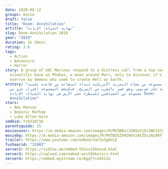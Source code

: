 ```yaml
---
date: 2020-08-12
groups: movie
draft: false
title: "Doom: Annihilation"
artitle: "نهاية الحياة: الإبادة"
slug: Doom Annihilation 2019
year: "2019"
duration: 1h 36min
rating: 3.6
tags:
  - Action
  - Adventure
  - Horror
story: A group of UAC Marines respond to a distress call from a top secret
  scientific base on Phobos, a moon around Mars, only to discover it's been
  overrun by demons who seek to create Hell on Earth.
arstory: "تستجيب مجموعة من مشاة البحرية الأمريكية لنداء استغاثة من قاعدة علمية
  سرية للغاية على فوبوس، وهو قمر بالقرب من المريخ، فتكتشف المجموعة اقتراب غزو من
  مجموعة من الشياطين للسيطرة على الأرض في نهاية الحياة: الإبادة Doom:
  Annihilation"
stars:
  - Amy Manson
  - Dominic Mafham
  - Luke Allen-Gale
imdbid: tt8328716
parentsguide: 15
moviecover: https://m.media-amazon.com/images/M/MV5BNzc3ZWIwYjktZWE1ZC00MTRlLWE1NzUtYTYzYjJlNmMyYTZhXkEyXkFqcGdeQXVyMzgxODM4NjM@._V1_SY1000_CR0,0,701,1000_AL_.jpg
moviebg: https://m.media-amazon.com/images/M/MV5BZGZkM2NmYzAtZDczNi00YTBjLTliZGMtYzU4NmJhNTI0NmM2XkEyXkFqcGdeQXVyNzI1NzMxNzM@._V1_SX1777_CR0,0,1777,999_AL_.jpg
trailer: https://www.youtube.com/embed/nat3u3gAVLE
fushaarid: "31903"
server2: https://vidlox.me/embed-553us156esxd.html
server3: https://uqload.com/embed-wzst6bkalxrz.html
server4: https://embed.mystream.to/6gqf7cnk52ik
---
```

